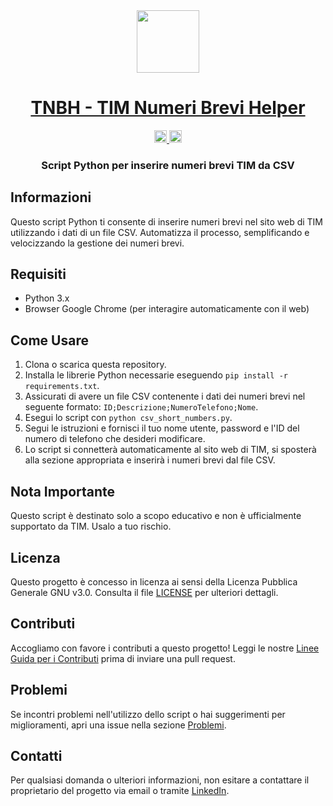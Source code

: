 <div align="center">
<!-- Titolo: -->
  <a href="https://github.com/Marcellone/TNBH/">
    <img src="https://upload.wikimedia.org/wikipedia/commons/thumb/b/b5/Logo_TIM_%282016%29.svg/2560px-Logo_TIM_%282016%29.svg.png" height="100">
  </a>
  <h1><a href="https://github.com/Marcellone/TNBH/">TNBH - TIM Numeri Brevi Helper</a></h1>
<!-- Etichette: -->
  <!-- Prima riga: -->
  </a>
  <a href="https://github.com/Marcellone/TNBH/blob/master/CONTRIBUTING.md">
    <img src="https://img.shields.io/static/v1.svg?label=Contributions&message=Welcome&color=0059b3&style=flat-square" height="20" alt="Contributions Welcome">
  </a>
  <img src="https://img.shields.io/github/repo-size/Marcellone/TNBH.svg?label=Repo%20size&style=flat-square" height="20">
   </a>
   </a>
  <!-- Seconda riga: -->
  <br>
  <a href="https://github.com/Marcellone/TNBH/actions">
  </a>
<!-- Breve descrizione: -->
  <h3>Script Python per inserire numeri brevi TIM da CSV</h3>
</div>

## Informazioni

Questo script Python ti consente di inserire numeri brevi nel sito web di TIM utilizzando i dati di un file CSV. Automatizza il processo, semplificando e velocizzando la gestione dei numeri brevi.

## Requisiti

- Python 3.x
- Browser Google Chrome (per interagire automaticamente con il web)

## Come Usare

1. Clona o scarica questa repository.
2. Installa le librerie Python necessarie eseguendo `pip install -r requirements.txt`.
3. Assicurati di avere un file CSV contenente i dati dei numeri brevi nel seguente formato: `ID;Descrizione;NumeroTelefono;Nome`.
4. Esegui lo script con `python csv_short_numbers.py`.
5. Segui le istruzioni e fornisci il tuo nome utente, password e l'ID del numero di telefono che desideri modificare.
6. Lo script si connetterà automaticamente al sito web di TIM, si sposterà alla sezione appropriata e inserirà i numeri brevi dal file CSV.

## Nota Importante

Questo script è destinato solo a scopo educativo e non è ufficialmente supportato da TIM. Usalo a tuo rischio.

## Licenza

Questo progetto è concesso in licenza ai sensi della Licenza Pubblica Generale GNU v3.0. Consulta il file [LICENSE](LICENSE) per ulteriori dettagli.

## Contributi

Accogliamo con favore i contributi a questo progetto! Leggi le nostre [Linee Guida per i Contributi](CONTRIBUTING.md) prima di inviare una pull request.

## Problemi

Se incontri problemi nell'utilizzo dello script o hai suggerimenti per miglioramenti, apri una issue nella sezione [Problemi](https://github.com/Marcellone/TNBH/issues).

## Contatti

Per qualsiasi domanda o ulteriori informazioni, non esitare a contattare il proprietario del progetto via email o tramite [LinkedIn](https://www.linkedin.com/in/your-username/).
